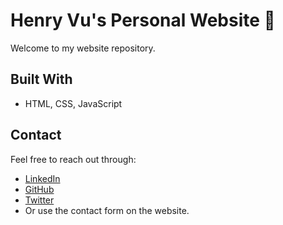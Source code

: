 # Henry Vu's Personal Website 👋

Welcome to my website repository.

## Built With

- HTML, CSS, JavaScript

## Contact

Feel free to reach out through:
- [LinkedIn](https://www.linkedin.com/in/henry-vu27/)
- [GitHub](https://github.com/HenryVu27)
- [Twitter](https://x.com/HenryVu65366184)
- Or use the contact form on the website.
